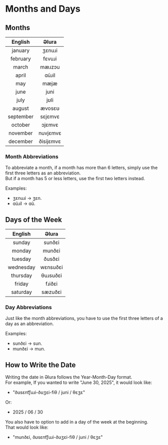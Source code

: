 # Months and Days
## Months
| English   | Əlura     |
| :-------: | :-------: |
| january   | ʒɛnuɹi    |
| february  | fɛvuɹi    |
| march     | mæɹzɔu    |
| april     | ɑũɹil     |
| may       | mæjæ      |
| june      | juni      |
| july      | jʊli      |
| august    | ævosɛʊ    |
| september | sɛjɛmvɛ   |
| october   | ɔjɛmvɛ    |
| november  | nuvjɛmvɛ  |
| december  | ðisijɛmvɛ |

### Month Abbreviations
To abbreviate a month, if a month has more than 6 letters, simply use the first three letters as an abbreviation. <br>
But if a month has 5 or less letters, use the first two letters instead.

Examples:
* ʒɛnuɹi → ʒɛn.
* ɑũɹil → ɑũ.

## Days of the Week
| English   | Əlura     |
| :-------: | :-------: |
| sunday    | sunðɛi    |
| monday    | munðɛi    |
| tuesday   | ðusðɛi    |
| wednesday | wɛnsuðɛi  |
| thursday  | θuɹsuðɛi  |
| friday    | fɹiðɛi    |
| saturday  | sæzuðɛi   |

### Day Abbreviations
Just like the month abbreviations, you have to use the first three letters of a day as an abbreviation.

Examples:
* sunðɛi → sun.
* munðɛi → mun.

## How to Write the Date
Writing the date in Əlura follows the Year-Month-Day format. <br>
For example, If you wanted to write "June 30, 2025", it would look like:
* "ðʊsɛnt͡ʃuɹi-ðʊʒɛi-fiθ / juni / θɛʒɛ"

Or:
* 2025 / 06 / 30

You also have to option to add in a day of the week at the beginning. <br>
That would look like:
* "munðɛi, ðʊsɛnt͡ʃuɹi-ðʊʒɛi-fiθ / juni / θɛʒɛ"